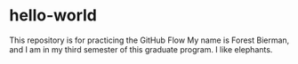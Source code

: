 # hello-world
This repository is for practicing the GitHub Flow
My name is Forest Bierman, and I am in my third semester of this graduate program. I like elephants.
